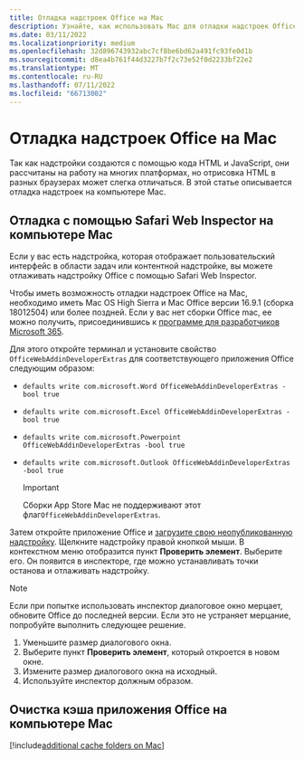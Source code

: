 ```yaml
---
title: Отладка надстроек Office на Mac
description: Узнайте, как использовать Mac для отладки надстроек Office.
ms.date: 03/11/2022
ms.localizationpriority: medium
ms.openlocfilehash: 32d896743932abc7cf8be6bd62a491fc93fe0d1b
ms.sourcegitcommit: d8ea4b761f44d3227b7f2c73e52f0d2233bf22e2
ms.translationtype: MT
ms.contentlocale: ru-RU
ms.lasthandoff: 07/11/2022
ms.locfileid: "66713002"
---
```

# <a name="debug-office-add-ins-on-a-mac"></a>Отладка надстроек Office на Mac

Так как надстройки создаются с помощью кода HTML и JavaScript, они рассчитаны на работу на многих платформах, но отрисовка HTML в разных браузерах может слегка отличаться. В этой статье описывается отладка надстроек на компьютере Mac.

## <a name="debugging-with-safari-web-inspector-on-a-mac"></a>Отладка с помощью Safari Web Inspector на компьютере Mac

Если у вас есть надстройка, которая отображает пользовательский интерфейс в области задач или контентной надстройке, вы можете отлаживать надстройку Office с помощью Safari Web Inspector.

Чтобы иметь возможность отладки надстроек Office на Mac, необходимо иметь Mac OS High Sierra и Mac Office версии 16.9.1 (сборка 18012504) или более поздней. Если у вас нет сборки Office mac, ее можно получить, присоединившись к [программе для разработчиков Microsoft 365](https://developer.microsoft.com/office/dev-program).

Для этого откройте терминал и установите свойство `OfficeWebAddinDeveloperExtras` для соответствующего приложения Office следующим образом:

- `defaults write com.microsoft.Word OfficeWebAddinDeveloperExtras -bool true`

- `defaults write com.microsoft.Excel OfficeWebAddinDeveloperExtras -bool true`

- `defaults write com.microsoft.Powerpoint OfficeWebAddinDeveloperExtras -bool true`

- `defaults write com.microsoft.Outlook OfficeWebAddinDeveloperExtras -bool true`

    > [!IMPORTANT]
    > Сборки App Store Mac не поддерживают этот флаг`OfficeWebAddinDeveloperExtras`.

Затем откройте приложение Office и [загрузите свою неопубликованную надстройку](sideload-an-office-add-in-on-mac.md). Щелкните надстройку правой кнопкой мыши. В контекстном меню отобразится пункт **Проверить элемент**. Выберите его. Он появится в инспекторе, где можно устанавливать точки останова и отлаживать надстройку.

> [!NOTE]
> Если при попытке использовать инспектор диалоговое окно мерцает, обновите Office до последней версии. Если это не устраняет мерцание, попробуйте выполнить следующее решение.
>
> 1. Уменьшите размер диалогового окна.
> 1. Выберите пункт **Проверить элемент**, который откроется в новом окне.
> 1. Измените размер диалогового окна на исходный.
> 1. Используйте инспектор должным образом.

## <a name="clearing-the-office-applications-cache-on-a-mac"></a>Очистка кэша приложения Office на компьютере Mac

[!include[additional cache folders on Mac](../includes/mac-cache-folders.md)]
